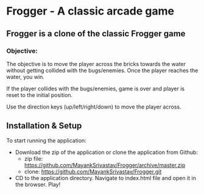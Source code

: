 # Frogger - A classic arcade game

## Frogger is a clone of the classic Frogger game

### Objective:
The objective is to move the player across the bricks towards the water without
getting collided with the bugs/enemies. Once the player
reaches the water, you win. 

If the player collides with the bugs/enemies, game is over and player is reset to
the initial position.

Use the direction keys (up/left/right/down) to move the player across.

## Installation & Setup
To start running the application:
- Download the zip of the application or clone the application from Github:
    - zip file: https://github.com/MayankSrivastav/Frogger/archive/master.zip
    - clone: https://github.com/MayankSrivastav/Frogger.git
- CD to the application directory. Navigate to index.html file and open it in the 
browser. Play!

